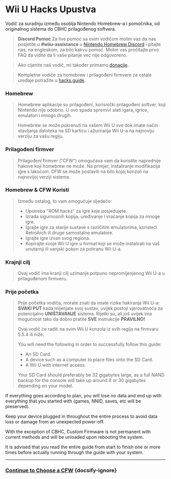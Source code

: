 # Wii U Hacks Upustva

Vodič za suradnju između osoblja Nintendo Homebrew-a i pomoćnika, od originalnog sistema do CBHC prilagođenog softvera.

>**Discord Pomoć** Za live pomoć sa ovim vodičom molim vas da nas posjetite u **#wiiu-assistance** u [Nintendo Homebrew Discord](https://discord.gg/C29hYvh) i pitajte nas, na engleskom, za bilo kakvu pomoć. Molim vas pročitajte prvo FAQ da vidite da li vaše pitanje već nije odgovoreno.

> Ako cijenite naš vodič, mi također primamo [donacije](donations).

> Kompletne vodiče za homebrew i prilagođeni firmvere za ostale uređaje potražite u [hacks.guide](https://hacks.guide).

### Homebrew

> Homebrew aplikacije su prilagođeni, korisnički prilagođeni softver, koji Nintendo nije odobrio. U ovo spada spremivi alati igara, igrice, emulatori i mnogo drugih.
> 
> Homebrew se može pokrenuti na vašem Wii U sve dok imate način stavljanja datoteka na SD karticu i ažuriranja Wii U-a na najnoviju verziju za vašu regiju.

### Prilagođeni firmver

> Prilagođeni firmver ("CFW") omogućava vam da koristite naprednije hakove koji homebrew ne može. Na primjer, instaliranje modifikacija igre s lakoćom. CFW se može postaviti na bilo kojoj konzoli na najnovijoj verziji sistema.

### Homebrew & CFW Koristi
>
> Između ostalog, to vam omogućuje sljedeće:
> 
> - Upotreba "ROM hacks" za igre koje posjedujete.
> - Izrada sigurnosnih kopija, uređivanje i vraćanje kopija za mnoge igre.
> - Igrajte igre za starije sustave s različitim emulatorima, koristeći RetroArch ili druge samostalne emulatore.
> - Igrajte igre izvan svog regiona.
> - Kopirajte svoje Wii U igre u format koji se može instalirati na vaš unutarnji ili vanjski pokon za pohranu Wii U-a.

### Krajnji cilj

> Ovaj vodič ima kranji cilj uzimanje potpuno nepromijenjenog Wii U-a u prilagođenom firmveru.

### Prije početka

> Prije početka vodiča, morate znati da imate rizike hakiranja Wii U-a: **SVAKI PUT** kada mijenjate svoj sustav, uvijek postoji vjerovatnoća za potencijalno **UNIŠTAVANJE** sistema. Rijetki su, ali još uvijek ima mogućnost tako da dobro pratite **SVE** instrukcije **PRAVILNO!**
>
> Ovaj vodič će raditi na svim Wii U konzola iz svih regija na firmvaru 5.5.4 ili niže.
> 
> You will need the following in order to successfully follow this guide:
> 
> - An SD Card.
> - A device such as a computer to place files onto the SD Card.
> - A Wii U with internet access.
> 
> Your SD Card should preferably be 32 gigabytes large, as a full NAND backup for the console will take up around 8 or 30 gigabytes depending on your model.

If everything goes according to plan, you will lose no data and end up with everything that you started with (games, NNID, saves, etc will be preserved).

Keep your device plugged in throughout the entire process to avoid data loss or damage from an unexpected power-off.

With the exception of CBHC, Custom Firmware is not permanent with current methods and will be unloaded upon rebooting the system.

It is advised that you read the entire guide from start to finish one or more times before actually running through the guide with your system.

---

### [Continue to Choose a CFW](cfw-choice) {docsify-ignore}
